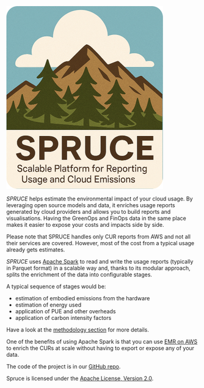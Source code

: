 
![The SPRUCE Logo](images/logo.png)

*SPRUCE* helps estimate the environmental impact of your cloud usage. By leveraging open source models and data, it enriches
usage reports generated by cloud providers and allows you to build reports and visualisations. Having the GreenOps and FinOps data in the same
place makes it easier to expose your costs and impacts side by side.

Please note that SPRUCE handles only CUR reports from AWS and not all their services are covered. However, most of the cost from a typical usage already gets estimates.

*SPRUCE* uses [Apache Spark](https://spark.apache.org/) to read and write the usage reports (typically in Parquet format) in a scalable way and, thanks to its modular approach,
splits the enrichment of the data into configurable stages.

A typical sequence of stages would be:
- estimation of embodied emissions from the hardware
- estimation of energy used
- application of PUE and other overheads
- application of carbon intensity factors

Have a look at the [methodology section](methodology.md) for more details.

One of the benefits of using Apache Spark is that you can use [EMR on AWS](https://aws.amazon.com/emr/features/spark/) to enrich
the CURs at scale without having to export or expose any of your data.

The code of the project is in our [GitHub repo](https://github.com/DigitalPebble/spruce/).

Spruce is licensed under the [Apache License, Version 2.0](http://www.apache.org/licenses/LICENSE-2.0).